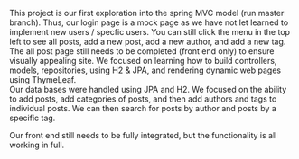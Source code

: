 This project is our first exploration into the spring MVC model (run master branch). Thus, our login page is a mock page as we have not let learned to implement new users / specfic users. You can still click the menu in the top left to see all posts, add a new post, add a new author, and add a new tag. The all post page still needs to be completed (front end only) to ensure visually appealing site.
We focused on learning how to build controllers, models, repositories, using H2 & JPA, and rendering dynamic web pages using ThymeLeaf.  
Our data bases were handled using JPA and H2.
We focused on the ability to add posts, add categories of posts, and then add authors and tags to individual posts. 
We can then search for posts by author and posts by a specific tag. 

Our front end still needs to be fully integrated, but the functionality is all working in full.
